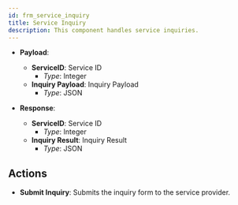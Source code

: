 ```yaml
---
id: frm_service_inquiry
title: Service Inquiry
description: This component handles service inquiries.
---
```


 

- **Payload**:
  - **ServiceID**: Service ID
    - *Type*: Integer
  - **Inquiry Payload**: Inquiry Payload
    - *Type*: JSON

- **Response**:
  - **ServiceID**: Service ID
    - *Type*: Integer
  - **Inquiry Result**: Inquiry Result
    - *Type*: JSON

## Actions

- **Submit Inquiry**: Submits the inquiry form to the service provider.
